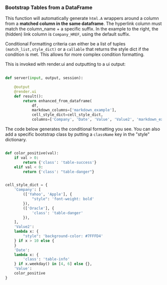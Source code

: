 
### Bootstrap Tables from a DataFrame

This function will automatically generate `html.A` wrappers around a column from a __matched column in the same dataframe__.  The hyperlink column must match the column_name + a specific suffix. In the example to the right, the (hidden) link column is `Company_HREF`, using the default suffix.

Conditional Formatting criteria can either be a list of tuples `(match_list,style_dict)` or a `callable` that returns the style dict if the condition is met. This allows for more complex condition formatting.

This is invoked with render.ui and outputting to a ui output:

```python
        
def server(input, output, session):

    @output
    @render.ui
    def result():
        return enhanced_from_dataframe(
            df,
            markdown_columns=['markdown_example'],
            cell_style_dict=cell_style_dict,
            columns=['Company', 'Date', 'Value', 'Value2', 'markdown_example'])


```


The code below generates the conditional formatting you see. You can also add a specific bootstrap class by putting a `className` key in the "style" dictionary.

```python

def color_positive(val):
    if val > 0:
        return {'class': 'table-success'}
    elif val < 0:
        return {'class': "table-danger"}


cell_style_dict = {
    'Company': [
        (['Yahoo', 'Apple'], {
            "style": 'font-weight: bold'
        }),
        (['Oracle'], {
            'class': 'table-danger'
        }),
    ],
    'Value2':
    lambda x: {
        "style": 'background-color: #7FFFD4'
    } if x > 10 else {
    }
    'Date':
    lambda x: {
        'class': 'table-info'
    } if x.weekday() in [4, 6] else {},
    'Value':
    color_positive
}
```
